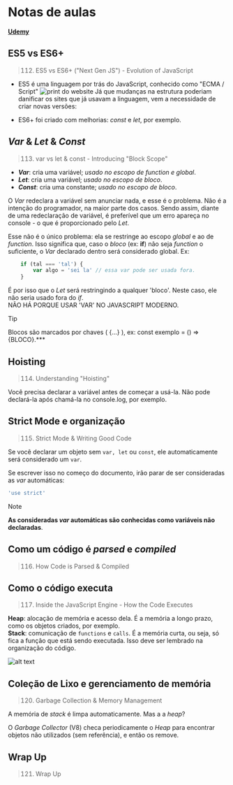 # Notas de aulas

[**Udemy**](https://www.udemy.com/course/javascript-the-complete-guide-2020-beginner-advanced/learn/lecture/15942570#notes)

## ES5 vs ES6+
> 112. ES5 vs ES6+ ("Next Gen JS") - Evolution of JavaScript

- ES5 é uma linguagem por trás do JavaScript, conhecido como "ECMA / Script"
![print do website](image.png)
Já que mudanças na estrutura poderiam danificar os sites que já usavam a linguagem, vem a necessidade de criar novas versões:

- ES6+ foi criado com melhorias: _const_ e _let_, por exemplo. 

## _Var_ & _Let_ & _Const_
> 113. var vs let & const - Introducing "Block Scope"

- ***Var***: cria uma variável; _usado no escopo de function e global_.<br>
- ***Let***: cria uma variável; _usado no escopo de bloco_.<br>
- ***Const***: cria uma constante; _usado no escopo de bloco_.<br>

O _Var_ redeclara a variável sem anunciar nada, e esse é o problema. Não é a intenção do programador, na maior parte dos casos. Sendo assim, diante de uma redeclaração de variável, é preferível que um erro apareça no console - o que é proporcionado pelo _Let_.

Esse não é o único problema: ela se restringe ao escopo _global_ e ao de _function_. Isso significa que, caso o _bloco_ (ex: **if**) não seja _function_ o suficiente, o _Var_ declarado dentro será considerado global. Ex:

```js
    if (tal === 'tal') {
        var algo = 'sei la' // essa var pode ser usada fora.
    }
```

É por isso que o _Let_ será restringindo a qualquer 'bloco'. Neste caso, ele não seria usado fora do _if_. <br> 
NÃO HÁ PORQUE USAR 'VAR' NO JAVASCRIPT MODERNO.<br>

> [!TIP]
> Blocos são marcados por chaves ( {...} ), ex: const exemplo = () => {BLOCO}.***

## Hoisting
> 114. Understanding "Hoisting"

Você precisa declarar a variável antes de começar a usá-la. Não pode declará-la após chamá-la no console.log, por exemplo.

## Strict Mode e organização
> 115. Strict Mode & Writing Good Code

Se você declarar um objeto sem ```var, let``` ou ```const```, ele automaticamente será considerado um ```var```.

Se escrever isso no começo do documento, irão parar de ser consideradas as _var_ automáticas:
```js
'use strict'
```

> [!NOTE]
> __As consideradas _var_ automáticas são conhecidas como variáveis não declaradas__.

## Como um código é _parsed_ e _compiled_
> 116. How Code is Parsed & Compiled

## Como o código executa
> 117. Inside the JavaScript Engine - How the Code Executes

**Heap**: alocação de memória e acesso dela. É a memória a longo prazo, como os objetos criados, por exemplo. <br>
**Stack**: comunicação de ```functions``` e ```calls```. É a memória curta, ou seja, só fica a função que está sendo executada. Isso deve ser lembrado na organização do código.

![alt text](image-1.png)

## Coleção de Lixo e gerenciamento de memória
> 120. Garbage Collection & Memory Management

A memória de _stack_ é limpa automaticamente. Mas a a _heap_?

O _Garbage Collector_ (V8) checa periodicamente o _Heap_ para encontrar objetos não utilizados (sem referência), e então os remove.

## Wrap Up
> 121. Wrap Up



